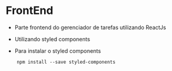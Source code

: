 # FrontEnd

* Parte frontend do gerenciador de tarefas utilizando ReactJs
* Utilizando styled components

* Para instalar o styled components

```
    npm install --save styled-components
```